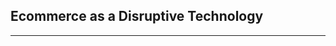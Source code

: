 <section id="disruptivetech">
    <div class="container">
        <div class="row">
            <div class="col-lg-12 text-center">
                <h2 class="section-heading">Ecommerce as a Disruptive Technology</h2>
                <hr class="primary">
            </div>
        </div>
    </div>
</section>
